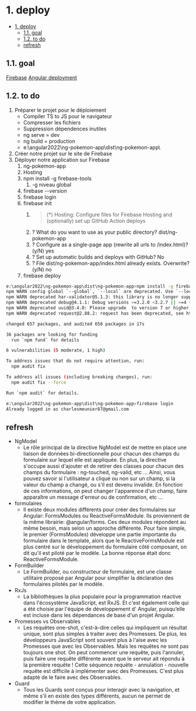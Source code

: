 # 1. deploy

- [1. deploy](#1-deploy)
  - [1.1. goal](#11-goal)
  - [1.2. to do](#12-to-do)
  - [refresh](#refresh)

## 1.1. goal

[Firebase](https://firebase.google.com/?hl=en)
[Angular deployment](https://angular.io/guide/deployment)

## 1.2. to do

1. Préparer le projet pour le déploiement
   - Compiler TS to JS pour le navigateur
   - Compresser les fichiers
   - Suppression dépendences inutiles
   - ng serve = dev
   - ng build = production
   - e:\angular2022\ng-pokemon-app\dist\ng-pokemon-app\
2. Créer notre projet sur le site de Firebase
3. Déployer notre application sur Firebase
   1. ng-pokemon-app
   2. Hosting
   3. npm install -g firebase-tools
      1. -g niveau global
   4. firebase --version
   5. firebase login
   6. firebase init
      1. >(*) Hosting: Configure files for Firebase Hosting and (optionally) set up GitHub Action deploys
      2. ? What do you want to use as your public directory? dist/ng-pokemon-app
      3. ? Configure as a single-page app (rewrite all urls to /index.html)? (y/N) yes
      4. ? Set up automatic builds and deploys with GitHub? No
      5. ? File dist/ng-pokemon-app/index.html already exists. Overwrite? (y/N) no
   7. firebase deploy

```bash
e:\angular2022\ng-pokemon-app\dist\ng-pokemon-app>npm install -g firebase-tools
npm WARN config global `--global`, `--local` are deprecated. Use `--location=global` instead.
npm WARN deprecated har-validator@5.1.3: this library is no longer supported
npm WARN deprecated debug@4.1.1: Debug versions >=3.2.0 <3.2.7 || >=4 <4.3.1 have a low-severity ReDos regression when used in a Node.js environment. It is recommended you upgrade to 3.2.7 or 4.3.1. (https://github.com/visionmedia/debug/issues/797)
npm WARN deprecated uuid@3.4.0: Please upgrade  to version 7 or higher.  Older versions may use Math.random() in certain circumstances, which is known to be problematic.  See https://v8.dev/blog/math-random for details.
npm WARN deprecated request@2.88.2: request has been deprecated, see https://github.com/request/request/issues/3142

changed 657 packages, and audited 658 packages in 17s

36 packages are looking for funding
  run `npm fund` for details

6 vulnerabilities (5 moderate, 1 high)

To address issues that do not require attention, run:
  npm audit fix

To address all issues (including breaking changes), run:
  npm audit fix --force

Run `npm audit` for details.
```

```bash
e:\angular2022\ng-pokemon-app\dist\ng-pokemon-app>firebase login
Already logged in as charlesmeunier87@gmail.com
```


## refresh

- NgModel
  - Le rôle principal de la directive NgModel est de mettre en place une liaison de données bi-directionnelle pour chacun des champs du formulaire sur lequel elle est appliquée. En plus, la directive s'occupe aussi d'ajouter et de retirer des classes pour chacun des champs du formulaire : ng-touched, ng-valid, etc ... Ainsi, vous pouvez savoir si l'utilisateur a cliqué ou non sur un champ, si la valeur du champ a changé, ou s'il est devenu invalide. En fonction de ces informations, on peut changer l'apparence d'un champ, faire apparaître un message d'erreur ou de confirmation, etc ...
- formulaires
  - Il existe deux modules différents pour créer des formulaires sur Angular: FormsModules ou ReactiveFormsModule. Ils proviennent de la même librairie: @angular/forms. Ces deux modules répondent au même besoin, mais selon un approche différente. Pour faire simple, le premier (FormsModules) développe une partie importante du formulaire dans le template, alors que le ReactiveFormsModule est plus centré sur le développement du formulaire côté composant, on dit qu'il est piloté par le modèle. La bonne réponse était donc ReactiveFormsModule.
- FormBuilder
  - Le FormBuilder, ou constructeur de formulaire, est une classe utilitaire proposé par Angular pour simplifier la déclaration des formulaires pilotés par le modèle.
- RxJs
  - La bibliothèques la plus populaire pour la programmation réactive dans l'écosystème JavaScript, est RxJS. Et c'est également celle qui a été choisie par l'équipe de développement d' Angular, puisqu’elle est incluse dans les dépendances de base d'un projet Angular.
- Promesses vs Observables
  - Les requêtes one-shot, c'est-à-dire celles qui impliquent un résultat unique, sont plus simples à traiter avec des Promesses. De plus, les développeurs JavaScript sont souvent plus à l'aise avec les Promesses que avec les Observables. Mais les requêtes ne sont pas toujours one shot. On peut commencer une requête, puis l'annuler, puis faire une requête différente avant que le serveur ait répondu à la première requête ! Cette séquence requête - annulation - nouvelle requête est difficile à implémenter avec des Promesses. C'est plus adapté de le faire avec des Observables.
- Guard
  - Tous les Guards sont conçus pour interagir avec la navigation, et même s'il en existe des types différents, aucun ne permet de modifier le thème de votre application.
